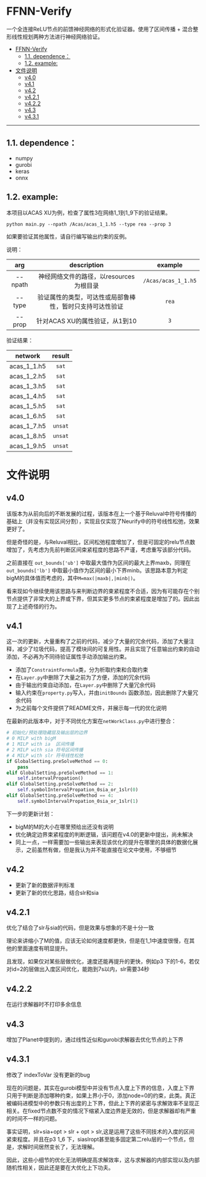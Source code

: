 # FFNN-Verify
一个全连接ReLU节点的前馈神经网络的形式化验证器。使用了区间传播 + 混合整形线性规划两种方法进行神经网络验证。

- [FFNN-Verify](#ffnn-verify)
  - [1.1. dependence：](#11-dependence)
  - [1.2. example:](#12-example)
- [文件说明](#文件说明)
  - [v4.0](#v40)
  - [v4.1](#v41)
  - [v4.2](#v42)
  - [v4.2.1](#v421)
  - [v4.2.2](#v422)
  - [v4.3](#v43)
  - [v4.3.1](#v431)

---

## 1.1. dependence：
- numpy
- gurobi
- keras
- onnx


## 1.2. example:
本项目以ACAS XU为例，检查了属性3在网络1_1到1_9下的验证结果。

```
python main.py --npath /Acas/acas_1_1.h5 --type rea --prop 3
```

如果要验证其他属性，请自行编写输出约束的反例。

说明：

|arg | description | example|
|:---:|:---:|:---:|
|--npath |神经网络文件的路径，以resources为根目录 | `/Acas/acas_1_1.h5`|
|--type | 验证属性的类型，可达性或局部鲁棒性，暂时只支持可达性验证 | `rea`|
|--prop | 针对ACAS XU的属性验证，从1到10 | `3` |

验证结果：

|network | result |
|:---:|:---:|
| acas_1_1.h5 | `sat` |
| acas_1_2.h5 | `sat` |
| acas_1_3.h5 | `sat` |
| acas_1_4.h5 | `sat` |
| acas_1_5.h5 | `sat` |
| acas_1_6.h5 | `sat` |
| acas_1_7.h5 | `unsat` |
| acas_1_8.h5 | `unsat` |
| acas_1_9.h5 | `unsat` |
# 文件说明

## v4.0
该版本为从前向后的不断发展的过程，该版本在上一个基于Reluval中符号传播的基础上（并没有实现区间分割），实现且仅实现了Neurify中的符号线性松弛，效果更好了。

但是奇怪的是，与Reluval相比，区间松弛程度增加了，但是可固定的relu节点数增加了，先考虑为先前判断区间束紧程度的思路不严谨，考虑重写该部分代码。

之前直接在 `out_bounds['ub']` 中取最大值作为区间的最大上界maxb，同理在 `out_bounds['lb']` 中取最小值作为区间的最小下界minb。该思路本意为判定bigM的具体值而考虑的，其中`M=max(|maxb|,|minb|)`。

看来现如今继续使用该思路与来判断边界的束紧程度不合适，因为有可能存在个别节点提供了非常大的上界或下界，但其实更多节点的束紧程度是增加了的。因此出现了上述奇怪的行为。

## v4.1
这一次的更新，大量重构了之前的代码，减少了大量的冗余代码，添加了大量注释，减少了垃圾代码，提高了模块间的可复用性。并且实现了任意输出约束的自动添加，不必再为不同待验证属性手动添加输出约束。

- 添加了`ConstraintFormula`类，分为析取约束和合取约束
- 在`Layer.py`中删除了大量之前为了方便，添加的冗余代码
- 由于输出约束自动添加，在`Layer.py`中删除了大量冗余代码
- 输入约束在`property.py`写入，并由`initBounds` 函数添加，因此删除了大量冗余代码
- 为之前每个文件提供了README文件，并展示每一代的优化说明

在最新的此版本中，对于不同优化方案在`netWorkClass.py`中进行整合：

```python
# 初始化/预处理隐藏层及输出层的边界
# 0 MILP with bigM
# 1 MILP with ia  区间传播
# 2 MILP with sia 符号区间传播
# 4 MILP with slr 符号线性松弛
if GlobalSetting.preSolveMethod == 0:
    pass
elif GlobalSetting.preSolveMethod == 1:
    self.intervalPropation()
elif GlobalSetting.preSolveMethod == 2:
    self.symbolIntervalPropation_0sia_or_1slr(0)
elif GlobalSetting.preSolveMethod == 4:
    self.symbolIntervalPropation_0sia_or_1slr(1)
```

下一步的更新计划：

- bigM的M的大小在哪里预给出还没有说明
- 优化确定边界束紧程度的判断逻辑，该问题在v4.0的更新中提出，尚未解决
- 同上一点，一样需要加一些输出来表现该优化的提升在哪里的具体的数据化展示，之前虽然有做，但是我认为并不能直接在论文中使用，不够细节

## v4.2
- 更新了新的数据评判标准
- 更新了新的优化思路，结合slr和sia

## v4.2.1
优化了结合了slr与sia的代码，但是效果与想象的不是十分一致

理论来讲缩小了M的值，应该无论如何速度都更快，但是在1_1中速度很慢，在其他的里面速度有明显提升。

且发现，如果仅对某些层做优化，速度还能再提升的更快，例如p3 下的1-6，若仅对id=2的层做出入度区间优化，能跑到7s以内，slr需要34秒

## v4.2.2
在运行求解器时不打印多余信息

## v4.3
增加了Planet中提到的，通过线性近似和gurobi求解器去优化节点的上下界

## v4.3.1
修改了 indexToVar 没有更新的bug

现在的问题是，其实在gurobi模型中并没有节点入度上下界的信息，入度上下界只用于判断是添加哪种约束，如果上界小于0，添加node=0的约束，此类。真正被编码进模型中的参数只有出度的上下界，但此上下界的紧密与求解效率不呈现正相关。在fixed节点数不变的情况下缩紧入度边界是无效的，但是求解器却有严重的时间不一样的问题。

事实证明，slr+sia+opt > slr + opt > slr,这是运用了这些不同技术的入度的区间紧束程度。并且在p3 1_6 下，siaslropt甚至能多固定第二relu层的一个节点，但是，求解时间居然变长了，无法理解。

因此，这些小细节的优化无法明确提高求解效率，这与求解器的内部实现以及内部随机性相关，因此还是要在大优化上下功夫。